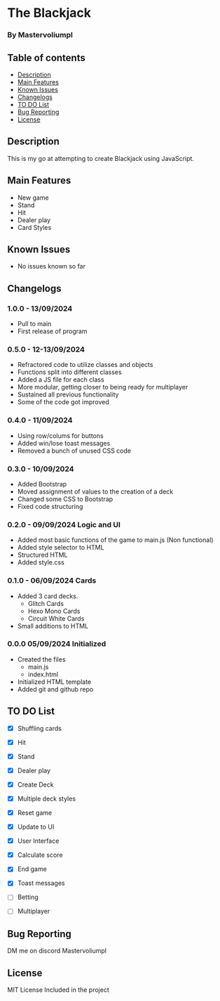 ﻿# The Blackjack
### By Mastervoliumpl

## Table of contents
* [Description](#description)
* [Main Features](#main-features)
* [Known Issues](#known-issues)
* [Changelogs](#changelogs)
* [TO DO List](#to-do-list)
* [Bug Reporting](#bug-reporting)
* [License](#license)


## Description
This is my go at attempting to create Blackjack using JavaScript. 


## Main Features
- New game
- Stand
- Hit
- Dealer play
- Card Styles


## Known Issues
- No issues known so far


## Changelogs
### 1.0.0 - 13/09/2024
- Pull to main
- First release of program

### 0.5.0 - 12-13/09/2024
- Refractored code to utilize classes and objects
- Functions split into different classes
- Added a JS file for each class
- More modular, getting closer to being ready for multiplayer
- Sustained all previous functionality
- Some of the code got improved

### 0.4.0 - 11/09/2024
- Using row/colums for buttons
- Added win/lose toast messages
- Removed a bunch of unused CSS code

### 0.3.0 - 10/09/2024 
- Added Bootstrap
- Moved assignment of values to the creation of a deck
- Changed some CSS to Bootstrap
- Fixed code structuring

### 0.2.0 - 09/09/2024 Logic and UI
- Added most basic functions of the game to main.js (Non functional)
- Added style selector to HTML
- Structured HTML
- Added style.css

### 0.1.0 - 06/09/2024 Cards
- Added 3 card decks.
  - Glitch Cards
  - Hexo Mono Cards
  - Circuit White Cards
- Small additions to HTML

### 0.0.0 05/09/2024 Initialized
- Created the files
  - main.js
  - index.html
- Initialized HTML template
- Added git and github repo

## TO DO List
- [x] Shuffling cards
- [x] Hit
- [x] Stand
- [x] Dealer play
- [x] Create Deck
- [x] Multiple deck styles
- [x] Reset game
- [x] Update to UI
- [x] User Interface
- [x] Calculate score
- [x] End game
- [x] Toast messages
- [ ] Betting
- [ ] Multiplayer


## Bug Reporting
DM me on discord
Mastervoliumpl

## License
MIT License
Included in the project
